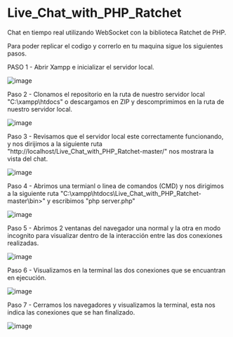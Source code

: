 # Live_Chat_with_PHP_Ratchet
Chat en tiempo real utilizando WebSocket con la biblioteca Ratchet de PHP.

Para poder replicar el codigo y correrlo en tu maquina sigue los siguientes pasos.

PASO 1 - Abrir Xampp e inicializar el servidor local. 

  ![image](https://user-images.githubusercontent.com/86212752/144046242-968e068f-fc89-4a5a-b8d9-5fb2c9386999.png)

Paso 2 - Clonamos el repositorio en la ruta de nuestro servidor local "C:\xampp\htdocs\" o descargamos en ZIP y descomprimimos en la ruta de nuestro servidor local.

![image](https://user-images.githubusercontent.com/86212752/144047141-873555d8-f8f5-4230-8ed4-27d626dd5f16.png)

Paso 3 - Revisamos que el servidor local este correctamente funcionando, y nos dirijimos a la siguiente ruta "http://localhost/Live_Chat_with_PHP_Ratchet-master/" nos mostrara la vista del chat.

![image](https://user-images.githubusercontent.com/86212752/144047906-cf74798c-08af-4afa-8498-c00c7a1b9bdc.png)

Paso 4 - Abrimos una termianl o linea de comandos (CMD) y nos dirigimos a la siguiente ruta "C:\xampp\htdocs\Live_Chat_with_PHP_Ratchet-master\bin>" y escribimos "php server.php"

![image](https://user-images.githubusercontent.com/86212752/144053830-b33dd7a7-d052-4f46-ab53-d37cb5d56216.png)

Paso 5 - Abrimos 2 ventanas del navegador una normal y la otra en modo incognito para visualizar dentro de la interacción entre las dos conexiones realizadas.

![image](https://user-images.githubusercontent.com/86212752/146662869-f4983c1d-4c07-4319-a68d-580576b34ab4.png)

Paso 6 - Visualizamos en la terminal las dos conexiones que se encuantran en ejecución.

![image](https://user-images.githubusercontent.com/86212752/146662912-45570a9a-aed7-4d4e-81c0-a0b7e9373e88.png)

Paso 7 - Cerramos los navegadores y visualizamos la terminal, esta nos indica las conexiones que se han finalizado.

![image](https://user-images.githubusercontent.com/86212752/146662935-a3c7322c-47a2-47c9-8f25-aeb583fbb073.png)

